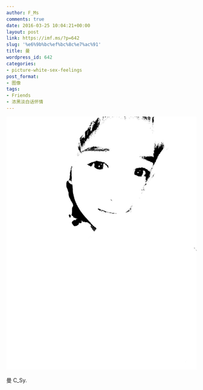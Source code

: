 ```yaml
---
author: F_Ms
comments: true
date: 2016-03-25 10:04:21+00:00
layout: post
link: https://imf.ms/?p=642
slug: '%e6%9b%bc%ef%bc%8c%e7%ac%91'
title: 曼
wordpress_id: 642
categories:
- picture-white-sex-feelings
post_format:
- 图像
tags:
- Friends
- 浓黑淡白话怀情
---
```


![黑白-色情怀_20160204](/img/post/wp/2016/03/黑白-色情怀_20160204.jpg)


曼 C_Sy.
